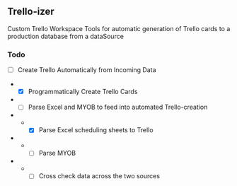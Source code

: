 ## Trello-izer

Custom Trello Workspace Tools for automatic generation of Trello cards to a production database from a dataSource

### Todo

- [ ] Create Trello Automatically from Incoming Data
- - [x] Programmatically Create Trello Cards
- - [ ] Parse Excel and MYOB to feed into automated Trello-creation
- - - [x] Parse Excel scheduling sheets to Trello
- - - [ ] Parse MYOB
- - - [ ] Cross check data across the two sources
